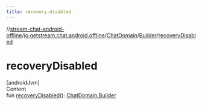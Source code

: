 ```yaml
---
title: recovery-disabled
---
```

//[stream-chat-android-offline](../../../../index.md)/[io.getstream.chat.android.offline](../../index.md)/[ChatDomain](../index.md)/[Builder](index.md)/[recoveryDisabled](recoveryDisabled.md)



# recoveryDisabled  
[androidJvm]  
Content  
fun [recoveryDisabled](recoveryDisabled.md)(): [ChatDomain.Builder](index.md)  



